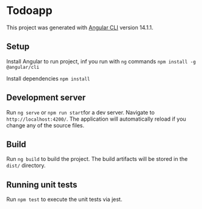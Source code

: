 # Todoapp

This project was generated with [Angular CLI](https://github.com/angular/angular-cli) version 14.1.1.

## Setup

Install Angular to run project, inf you run with `ng` commands
`npm install -g @angular/cli`

Install dependencies
`npm install`

## Development server

Run `ng serve` or `npm run start`for a dev server. Navigate to `http://localhost:4200/`. The application will automatically reload if you change any of the source files.

## Build

Run `ng build` to build the project. The build artifacts will be stored in the `dist/` directory.

## Running unit tests

Run `npm test` to execute the unit tests via jest.

